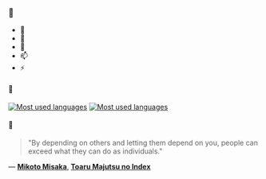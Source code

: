### 👋

- 🔭
- 🌱
- 💬
- 📫
- ⚡

#### 🧏

[![Most used languages](https://github-readme-stats-aynah.vercel.app/api/top-langs/?username=aynh&theme=solarized-dark&langs_count=6&layout=compact&hide_title=true)](https://github.com/anuraghazra/github-readme-stats#gh-dark-mode-only)
[![Most used languages](https://github-readme-stats-aynah.vercel.app/api/top-langs/?username=aynh&theme=solarized-light&langs_count=6&layout=compact&hide_title=true)](https://github.com/anuraghazra/github-readme-stats#gh-light-mode-only)

#### 💬

> "By depending on others and letting them depend on you, people can exceed what they can do as individuals."

&mdash; [**Mikoto Misaka**](https://myanimelist.net/character.php?q=Mikoto%20Misaka&cat=character), [**Toaru Majutsu no Index**](https://myanimelist.net/search/all?q=Toaru%20Majutsu%20no%20Index&cat=all)
